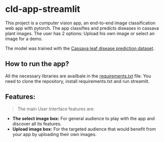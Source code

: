 # cld-app-streamlit
 
 This project is a computer vision app, an end-to-end image classification web app with pytorch. The app classifies and predicts diseases in cassava plant images. The user has 2 options: Upload his own image or select an image for a demo. 
 
 The model was trained with the [Cassava leaf disease prediction dataset](https://www.kaggle.com/c/cassava-leaf-disease-classification).
 
 ## How to run the app?
 All the necessary libraries are availbale in the [requirements.txt](https://github.com/Amiiney/cld-app-streamlit/blob/main/requirements.txt) file. You need to clone the repository, install requirements.txt and run streamlit.
 
 
 

## Features:
>The main User Interface features are:
* **The select image box:** For general audience to play with the app and discover all its features.
* **Upload image box:** For the targeted audience that would benefit from your app by uploading their own images.

